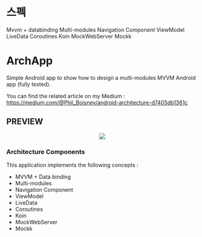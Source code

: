 # 스펙
  Mvvm + databinding
  Multi-modules
  Navigation Component
  ViewModel
  LiveData
  Coroutines
  Koin
  MockWebServer
  Mockk

# ArchApp
Simple Android app to show how to design a multi-modules MVVM Android app (fully tested).

You can find the related article on my Medium : https://medium.com/@Phil_Boisney/android-architecture-d7405db1361c

## PREVIEW
<p align="center">
 <img src ="https://cdn-images-1.medium.com/max/800/1*Sorl2k9CBRPKA_fQ5rauWA.png"/>
</p>

### Architecture Components
This application implements the following concepts :
- MVVM + Data binding
- Multi-modules
- Navigation Component
- ViewModel
- LiveData
- Coroutines
- Koin
- MockWebServer
- Mockk
